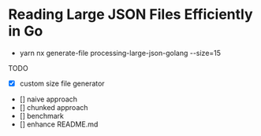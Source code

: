 # Reading Large JSON Files Efficiently in Go

- yarn nx generate-file processing-large-json-golang --size=15

TODO

- [x] custom size file generator
- [] naive approach
- [] chunked approach
- [] benchmark
- [] enhance README.md